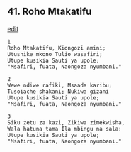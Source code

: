 ## 41. Roho Mtakatifu
[edit](https://docs.google.com/document/d/1_LyTwSTtFa2HuNmT9cW1kx0Bw0DbBhVi/edit?mode=html)



    1
    Roho Mtakatifu, Kiongozi amini;
    Utushike mkono Tulio wasafiri;
    Utupe kusikia Sauti ya upole;
    "Msafiri, fuata, Naongoza nyumbani."

    2
    Wewe ndiwe rafiki, Msaada karibu;
    Tusoiache shakani; Nukiwa gizani
    Utupe kusikia Sauti ya upole;
    "Msafiri, fuata, Naongoza nyumbani."

    3
    Siku zetu za kazi, Zikiwa zimekwisha,
    Wala hatuna tama Ila mbingu na sala:
    Utupe kusikia Sauti ya upole;
    "Msafiri, fuata, Naongoza nyumbani."


